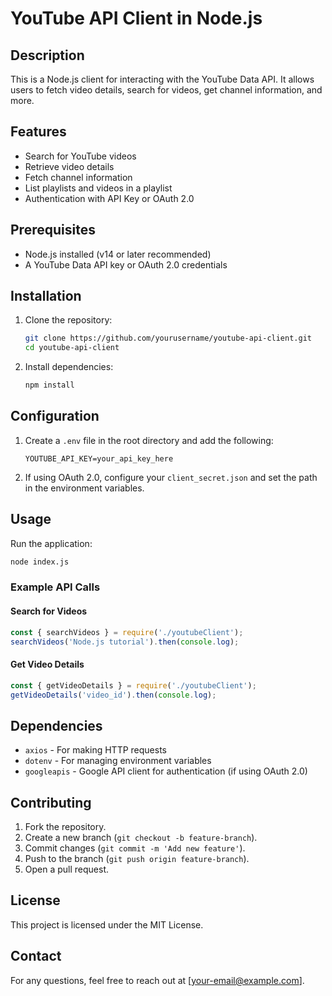 # YouTube API Client in Node.js

## Description
This is a Node.js client for interacting with the YouTube Data API. It allows users to fetch video details, search for videos, get channel information, and more.

## Features
- Search for YouTube videos
- Retrieve video details
- Fetch channel information
- List playlists and videos in a playlist
- Authentication with API Key or OAuth 2.0

## Prerequisites
- Node.js installed (v14 or later recommended)
- A YouTube Data API key or OAuth 2.0 credentials

## Installation
1. Clone the repository:
   ```sh
   git clone https://github.com/yourusername/youtube-api-client.git
   cd youtube-api-client
   ```
2. Install dependencies:
   ```sh
   npm install
   ```

## Configuration
1. Create a `.env` file in the root directory and add the following:
   ```env
   YOUTUBE_API_KEY=your_api_key_here
   ```
2. If using OAuth 2.0, configure your `client_secret.json` and set the path in the environment variables.

## Usage
Run the application:
```sh
node index.js
```

### Example API Calls
#### Search for Videos
```js
const { searchVideos } = require('./youtubeClient');
searchVideos('Node.js tutorial').then(console.log);
```

#### Get Video Details
```js
const { getVideoDetails } = require('./youtubeClient');
getVideoDetails('video_id').then(console.log);
```

## Dependencies
- `axios` - For making HTTP requests
- `dotenv` - For managing environment variables
- `googleapis` - Google API client for authentication (if using OAuth 2.0)

## Contributing
1. Fork the repository.
2. Create a new branch (`git checkout -b feature-branch`).
3. Commit changes (`git commit -m 'Add new feature'`).
4. Push to the branch (`git push origin feature-branch`).
5. Open a pull request.

## License
This project is licensed under the MIT License.

## Contact
For any questions, feel free to reach out at [your-email@example.com].

